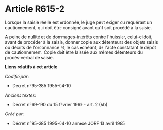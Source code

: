 # Article R615-2

Lorsque la saisie réelle est ordonnée, le juge peut exiger du requérant un cautionnement, qui doit être consigné avant qu'il
soit procédé à la saisie.

A peine de nullité et de dommages-intérêts contre l'huissier, celui-ci doit, avant de procéder à la saisie, donner copie aux
détenteurs des objets saisis ou décrits de l'ordonnance et, le cas échéant, de l'acte constatant le dépôt de cautionnement.
Copie doit être laissée aux mêmes détenteurs du procès-verbal de saisie.

**Liens relatifs à cet article**

_Codifié par_:

  - Décret n°95-385 1955-04-10

_Anciens textes_:

  - Décret n°69-190 du 15 février 1969 - art. 2 (Ab)

_Créé par_:

  - Décret n°95-385 1995-04-10 annexe JORF 13 avril 1995
